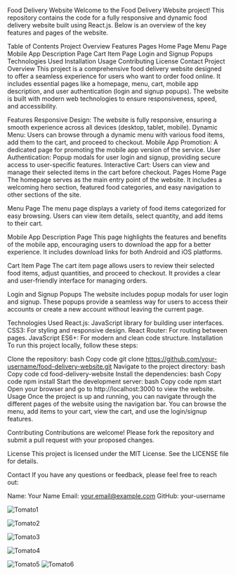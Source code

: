 Food Delivery Website
Welcome to the Food Delivery Website project! This repository contains the code for a fully responsive and dynamic food delivery website built using React.js. Below is an overview of the key features and pages of the website.

Table of Contents
Project Overview
Features
Pages
Home Page
Menu Page
Mobile App Description Page
Cart Item Page
Login and Signup Popups
Technologies Used
Installation
Usage
Contributing
License
Contact
Project Overview
This project is a comprehensive food delivery website designed to offer a seamless experience for users who want to order food online. It includes essential pages like a homepage, menu, cart, mobile app description, and user authentication (login and signup popups). The website is built with modern web technologies to ensure responsiveness, speed, and accessibility.

Features
Responsive Design: The website is fully responsive, ensuring a smooth experience across all devices (desktop, tablet, mobile).
Dynamic Menu: Users can browse through a dynamic menu with various food items, add them to the cart, and proceed to checkout.
Mobile App Promotion: A dedicated page for promoting the mobile app version of the service.
User Authentication: Popup modals for user login and signup, providing secure access to user-specific features.
Interactive Cart: Users can view and manage their selected items in the cart before checkout.
Pages
Home Page
The homepage serves as the main entry point of the website. It includes a welcoming hero section, featured food categories, and easy navigation to other sections of the site.

Menu Page
The menu page displays a variety of food items categorized for easy browsing. Users can view item details, select quantity, and add items to their cart.

Mobile App Description Page
This page highlights the features and benefits of the mobile app, encouraging users to download the app for a better experience. It includes download links for both Android and iOS platforms.

Cart Item Page
The cart item page allows users to review their selected food items, adjust quantities, and proceed to checkout. It provides a clear and user-friendly interface for managing orders.

Login and Signup Popups
The website includes popup modals for user login and signup. These popups provide a seamless way for users to access their accounts or create a new account without leaving the current page.

Technologies Used
React.js: JavaScript library for building user interfaces.
CSS3: For styling and responsive design.
React Router: For routing between pages.
JavaScript ES6+: For modern and clean code structure.
Installation
To run this project locally, follow these steps:

Clone the repository:
bash
Copy code
git clone https://github.com/your-username/food-delivery-website.git
Navigate to the project directory:
bash
Copy code
cd food-delivery-website
Install the dependencies:
bash
Copy code
npm install
Start the development server:
bash
Copy code
npm start
Open your browser and go to http://localhost:3000 to view the website.
Usage
Once the project is up and running, you can navigate through the different pages of the website using the navigation bar. You can browse the menu, add items to your cart, view the cart, and use the login/signup features.

Contributing
Contributions are welcome! Please fork the repository and submit a pull request with your proposed changes.

License
This project is licensed under the MIT License. See the LICENSE file for details.

Contact
If you have any questions or feedback, please feel free to reach out:

Name: Your Name
Email: your.email@example.com
GitHub: your-username







![Tomato1](https://github.com/user-attachments/assets/c9b159e4-5017-43a1-b31f-5a2a0c326192)

![Tomato2](https://github.com/user-attachments/assets/baf4ca73-2216-4a6d-864a-03d2f3424095)

![Tomato3](https://github.com/user-attachments/assets/310d94fc-d9d6-453e-b7ae-dc15595d0bac)

![Tomato4](https://github.com/user-attachments/assets/d1f6807f-c6e5-446e-aef7-9bd8b65cc444)

![Tomato5](https://github.com/user-attachments/assets/077d3d72-634d-485f-973a-83e625e49034)
![Tomato6](https://github.com/user-attachments/assets/ebe7338f-f915-44e8-93cb-34d3891d19d4)

